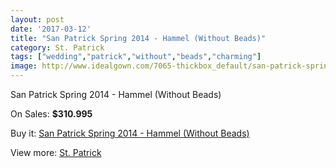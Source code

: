 ```yaml
---
layout: post
date: '2017-03-12'
title: "San Patrick Spring 2014 - Hammel (Without Beads)"
category: St. Patrick
tags: ["wedding","patrick","without","beads","charming"]
image: http://www.idealgown.com/7065-thickbox_default/san-patrick-spring-2014-hammel-without-beads.jpg
---
```

San Patrick Spring 2014 - Hammel (Without Beads)

On Sales: **$310.995**
<a href="https://www.idealgown.com/en/st-patrick/3008-san-patrick-spring-2014-hammel-without-beads.html"><amp-img layout="responsive" width="600" height="600" src="//www.idealgown.com/7065-thickbox_default/san-patrick-spring-2014-hammel-without-beads.jpg" alt="San Patrick Spring 2014 - Hammel (Without Beads) 0" /></a>
<a href="https://www.idealgown.com/en/st-patrick/3008-san-patrick-spring-2014-hammel-without-beads.html"><amp-img layout="responsive" width="600" height="600" src="//www.idealgown.com/7067-thickbox_default/san-patrick-spring-2014-hammel-without-beads.jpg" alt="San Patrick Spring 2014 - Hammel (Without Beads) 1" /></a>
<a href="https://www.idealgown.com/en/st-patrick/3008-san-patrick-spring-2014-hammel-without-beads.html"><amp-img layout="responsive" width="600" height="600" src="//www.idealgown.com/7066-thickbox_default/san-patrick-spring-2014-hammel-without-beads.jpg" alt="San Patrick Spring 2014 - Hammel (Without Beads) 2" /></a>

Buy it: [San Patrick Spring 2014 - Hammel (Without Beads)](https://www.idealgown.com/en/st-patrick/3008-san-patrick-spring-2014-hammel-without-beads.html "San Patrick Spring 2014 - Hammel (Without Beads)")

View more: [St. Patrick](https://www.idealgown.com/en/36-st-patrick "St. Patrick")